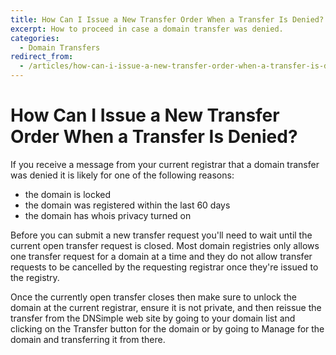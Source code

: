 ```yaml
---
title: How Can I Issue a New Transfer Order When a Transfer Is Denied?
excerpt: How to proceed in case a domain transfer was denied.
categories:
  - Domain Transfers
redirect_from:
  - /articles/how-can-i-issue-a-new-transfer-order-when-a-transfer-is-denied/
---
```


# How Can I Issue a New Transfer Order When a Transfer Is Denied?

If you receive a message from your current registrar that a domain transfer was denied it is likely for one of the following reasons:

- the domain is locked
- the domain was registered within the last 60 days
- the domain has whois privacy turned on

Before you can submit a new transfer request you'll need to wait until the current open transfer request is closed. Most domain registries only allows one transfer request for a domain at a time and they do not allow transfer requests to be cancelled by the requesting registrar once they're issued to the registry.

Once the currently open transfer closes then make sure to unlock the domain at the current registrar, ensure it is not private, and then reissue the transfer from the DNSimple web site by going to your domain list and clicking on the <label>Transfer</label> button for the domain or by going to <label>Manage</label> for the domain and transferring it from there.
